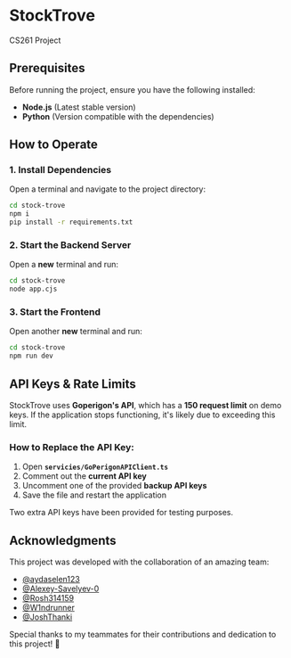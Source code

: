 # **StockTrove**

CS261 Project

## **Prerequisites**

Before running the project, ensure you have the following installed:

- **Node.js** (Latest stable version)
- **Python** (Version compatible with the dependencies)

## **How to Operate**

### **1. Install Dependencies**

Open a terminal and navigate to the project directory:

```sh
cd stock-trove
npm i
pip install -r requirements.txt
```

### **2. Start the Backend Server**

Open a **new** terminal and run:

```sh
cd stock-trove
node app.cjs
```

### **3. Start the Frontend**

Open another **new** terminal and run:

```sh
cd stock-trove
npm run dev
```

## **API Keys & Rate Limits**

StockTrove uses **Goperigon's API**, which has a **150 request limit** on demo keys. If the application stops functioning, it's likely due to exceeding this limit.

### **How to Replace the API Key:**

1. Open **`servicies/GoPerigonAPIClient.ts`**
2. Comment out the **current API key**
3. Uncomment one of the provided **backup API keys**
4. Save the file and restart the application

Two extra API keys have been provided for testing purposes.

## **Acknowledgments**

This project was developed with the collaboration of an amazing team:

- [@aydaselen123](https://github.com/aydaselen123)
- [@Alexey-Savelyev-0](https://github.com/Alexey-Savelyev-0)
- [@Rosh314159](https://github.com/Rosh314159)
- [@W1ndrunner](https://github.com/W1ndrunner)
- [@JoshThanki](https://github.com/JoshThanki)

Special thanks to my teammates for their contributions and dedication to this project! 🚀
